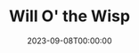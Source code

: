 ---
title: Will O' the Wisp
date: 2023-09-08T00:00:00
opening_date: 1936-03-03
closing_date:
layout: productions
playbill:
Theatre: Theatre Jacksonville
cast:
- The White-Faced Girl: Helen Anders
- The Irish Maid: June Stoy
- The Poet's Wife: Kathleen Godshalk
- The Country Woman: Louise Bowden
crew:
- Director: Marion Hendry
- Props: Marion Hendry
- Staging: Frances Blackwell
---
